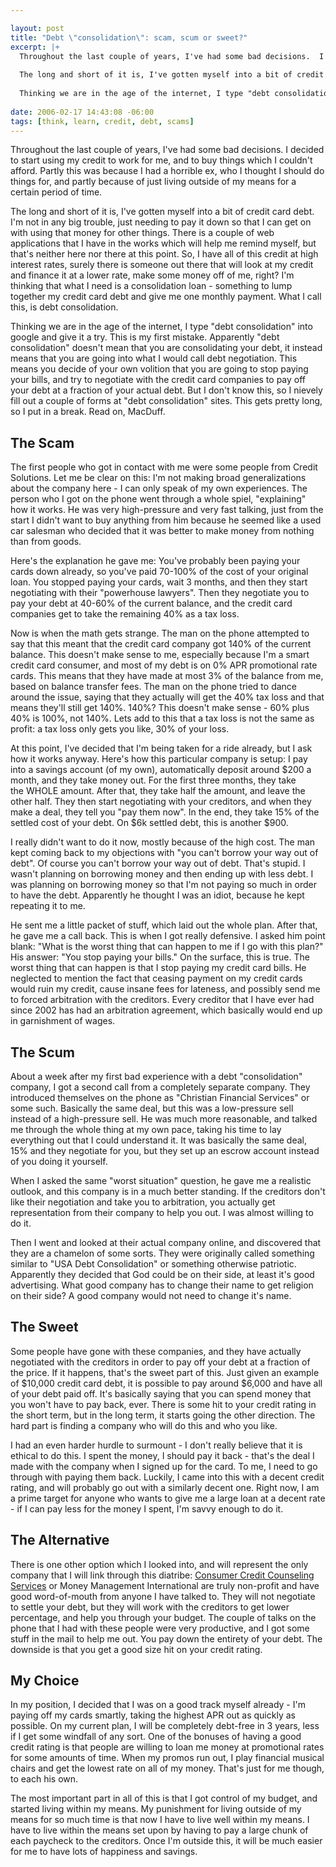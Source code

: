 ```yaml
--- 

layout: post
title: "Debt \"consolidation\": scam, scum or sweet?"
excerpt: |+
  Throughout the last couple of years, I've had some bad decisions.  I decided to start using my credit to work for me, and to buy things which I couldn't afford.  Partly this was because I had a horrible ex, who I thought I should do things for, and partly because of just living outside of my means for a certain period of time.
  
  The long and short of it is, I've gotten myself into a bit of credit card debt.  I'm not in any big trouble, just needing to pay it down so that I can get on with using that money for other things.  There is a couple of web applications that I have in the works which will help me remind myself, but that's neither here nor there at this point.  So, I have all of this credit at high interest rates, surely there is someone out there that will look at my credit and finance it at a lower rate, make some money off of me, right?  I'm thinking that what I need is a consolidation loan - something to lump together my credit card debt and give me one monthly payment.  What I call this, is debt consolidation.
  
  Thinking we are in the age of the internet, I type "debt consolidation" into google and give it a try.  This is my first mistake.  Apparently "debt consolidation" doesn't mean that you are consolidating your debt, it instead means that you are going into what I would call debt negotiation.  This means you decide of your own volition that you are going to stop paying your bills, and try to negotiate with the credit card companies to pay off your debt at a fraction of your actual debt.  But I don't know this, so I nievely fill out a couple of forms at "debt consolidation" sites.  This gets pretty long, so I put in a break.  Read on, MacDuff.
  
date: 2006-02-17 14:43:08 -06:00
tags: [think, learn, credit, debt, scams]
---
```

Throughout the last couple of years, I've had some bad decisions.  I decided to start using my credit to work for me, and to buy things which I couldn't afford.  Partly this was because I had a horrible ex, who I thought I should do things for, and partly because of just living outside of my means for a certain period of time.

The long and short of it is, I've gotten myself into a bit of credit card debt.  I'm not in any big trouble, just needing to pay it down so that I can get on with using that money for other things.  There is a couple of web applications that I have in the works which will help me remind myself, but that's neither here nor there at this point.  So, I have all of this credit at high interest rates, surely there is someone out there that will look at my credit and finance it at a lower rate, make some money off of me, right?  I'm thinking that what I need is a consolidation loan - something to lump together my credit card debt and give me one monthly payment.  What I call this, is debt consolidation.

Thinking we are in the age of the internet, I type "debt consolidation" into google and give it a try.  This is my first mistake.  Apparently "debt consolidation" doesn't mean that you are consolidating your debt, it instead means that you are going into what I would call debt negotiation.  This means you decide of your own volition that you are going to stop paying your bills, and try to negotiate with the credit card companies to pay off your debt at a fraction of your actual debt.  But I don't know this, so I nievely fill out a couple of forms at "debt consolidation" sites.  This gets pretty long, so I put in a break.  Read on, MacDuff.

<!--break-->
<h2>The Scam</h2>
The first people who got in contact with me were some people from Credit Solutions. Let me be clear on this: I'm not making broad generalizations about the company here - I can only speak of my own experiences. The person who I got on the phone went through a whole spiel, "explaining" how it works. He was very high-pressure and very fast talking, just from the start I didn't want to buy anything from him because he seemed like a used car salesman who decided that it was better to make money from nothing than from goods.

Here's the explanation he gave me: You've probably been paying your cards down already, so you've paid 70-100% of the cost of your original loan. You stopped paying your cards, wait 3 months, and then they start negotiating with their "powerhouse lawyers". Then they negotiate you to pay your debt at 40-60% of the current balance, and the credit card companies get to take the remaining 40% as a tax loss.

Now is when the math gets strange. The man on the phone attempted to say that this meant that the credit card company got 140% of the current balance. This doesn't make sense to me, especially because I'm a smart credit card consumer, and most of my debt is on 0% <span class="caps">APR </span>promotional rate cards. This means that they have made at most 3% of the balance from me, based on balance transfer fees. The man on the phone tried to dance around the issue, saying that they actually will get the 40% tax loss and that means they'll still get 140%. 140%? This doesn't make sense - 60% plus 40% is 100%, not 140%. Lets add to this that a tax loss is not the same as profit: a tax loss only gets you like, 30% of your loss.

At this point, I've decided that I'm being taken for a ride already, but I ask how it works anyway. Here's how this particular company is setup: I pay into a savings account (of my own), automatically deposit around $200 a month, and they take money out. For the first three months, they take the <span class="caps">WHOLE </span>amount. After that, they take half the amount, and leave the other half. They then start negotiating with your creditors, and when they make a deal, they tell you "pay them now". In the end, they take 15% of the settled cost of your debt. On $6k settled debt, this is another $900.

I really didn't want to do it now, mostly because of the high cost. The man kept coming back to my objections with "you can't borrow your way out of debt". Of course you can't borrow your way out of debt. That's stupid. I wasn't planning on borrowing money and then ending up with less debt. I was planning on borrowing money so that I'm not paying so much in order to have the debt. Apparently he thought I was an idiot, because he kept repeating it to me.

He sent me a little packet of stuff, which laid out the whole plan. After that, he gave me a call back. This is when I got really defensive. I asked him point blank: "What is the worst thing that can happen to me if I go with this plan?" His answer: "You stop paying your bills." On the surface, this is true. The worst thing that can happen is that I stop paying my credit card bills. He neglected to mention the fact that ceasing payment on my credit cards would ruin my credit, cause insane fees for lateness, and possibly send me to forced arbitration with the creditors. Every creditor that I have ever had since 2002 has had an arbitration agreement, which basically would end up in garnishment of wages.
<h2>The Scum</h2>
About a week after my first bad experience with a debt "consolidation" company, I got a second call from a completely separate company. They introduced themselves on the phone as "Christian Financial Services" or some such. Basically the same deal, but this was a low-pressure sell instead of a high-pressure sell. He was much more reasonable, and talked me through the whole thing at my own pace, taking his time to lay everything out that I could understand it. It was basically the same deal, 15% and they negotiate for you, but they set up an escrow account instead of you doing it yourself.

When I asked the same "worst situation" question, he gave me a realistic outlook, and this company is in a much better standing. If the creditors don't like their negotiation and take you to arbitration, you actually get representation from their company to help you out. I was almost willing to do it.

Then I went and looked at their actual company online, and discovered that they are a chamelon of some sorts. They were originally called something similar to "USA Debt Consolidation" or something otherwise patriotic. Apparently they decided that God could be on their side, at least it's good advertising. What good company has to change their name to get religion on their side? A good company would not need to change it's name.
<h2>The Sweet</h2>
Some people have gone with these companies, and they have actually negotiated with the creditors in order to pay off your debt at a fraction of the price. If it happens, that's the sweet part of this. Just given an example of $10,000 credit card debt, it is possible to pay around $6,000 and have all of your debt paid off. It's basically saying that you can spend money that you won't have to pay back, ever. There is some hit to your credit rating in the short term, but in the long term, it starts going the other direction. The hard part is finding a company who will do this and who you like.

I had an even harder hurdle to surmount - I don't really believe that it is ethical to do this. I spent the money, I should pay it back - that's the deal I made with the company when I signed up for the card. To me, I need to go through with paying them back. Luckily, I came into this with a decent credit rating, and will probably go out with a similarly decent one. Right now, I am a prime target for anyone who wants to give me a large loan at a decent rate - if I can pay less for the money I spent, I'm savvy enough to do it.
<h2>The Alternative</h2>
There is one other option which I looked into, and will represent the only company that I will link through this diatribe: <a href="http://web.archive.org/web/20060420195224/http://www.moneymanagement.org/">Consumer Credit Counseling Services</a> or Money Management International are truly non-profit and have good word-of-mouth from anyone I have talked to. They will not negotiate to settle your debt, but they will work with the creditors to get lower percentage, and help you through your budget. The couple of talks on the phone that I had with these people were very productive, and I got some stuff in the mail to help me out. You pay down the entirety of your debt. The downside is that you get a good size hit on your credit rating.
<h2>My Choice</h2>
In my position, I decided that I was on a good track myself already - I'm paying off my cards smartly, taking the highest <span class="caps">APR </span>out as quickly as possible. On my current plan, I will be completely debt-free in 3 years, less if I get some windfall of any sort. One of the bonuses of having a good credit rating is that people are willing to loan me money at promotional rates for some amounts of time. When my promos run out, I play financial musical chairs and get the lowest rate on all of my money. That's just for me though, to each his own.

The most important part in all of this is that I got control of my budget, and started living within my means. My punishment for living outside of my means for so much time is that now I have to live well within my means. I have to live within the means set upon by having to pay a large chunk of each paycheck to the creditors. Once I'm outside this, it will be much easier for me to have lots of happiness and savings.
